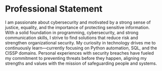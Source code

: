 # Professional Statement
I am passionate about cybersecurity and motivated by a strong sense of justice, equality, and the importance of protecting sensitive information. With a solid foundation in programming, cybersecurity, and strong communication skills, I strive to find solutions that reduce risk and strengthen organizational security. My curiosity in technology drives me to continuously learn—currently focusing on Python automation, SQL, and the CISSP domains. Personal experiences with security breaches have fueled my commitment to preventing threats before they happen, aligning my strengths and values with the mission of safeguarding people and systems.



